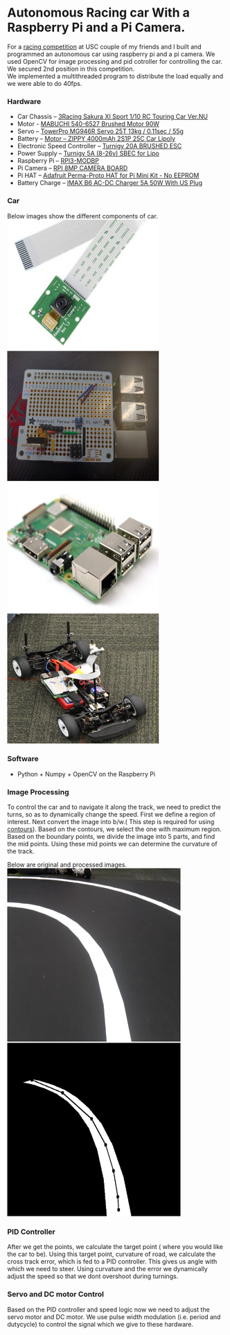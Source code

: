 # Autonomous Racing car With a Raspberry Pi and a Pi Camera.
For a <a href="https://sites.google.com/usc.edu/raceon/home?authuser=0">racing competition</a> at USC couple of my friends and I built and programmed an autonomous car using raspberry pi and a pi camera. We used OpenCV for image processing and pid cotroller for controlling the car. We secured 2nd position in this competition.
<br>
We implemented a multithreaded program to distribute the load equally and we were able to do 40fps.
### Hardware
<ul>
  <li> Car Chassis – <a href="https://www.integy.com/st_prod.html?p_prodid=30486&p_catid=370">3Racing Sakura XI Sport 1/10 RC Touring Car Ver.NU<a/> </li>
  <li> Motor - <a href="https://hobbyking.com/en_us/540-6527-brushed-motor-90w.html"> MABUCHI 540-6527 Brushed Motor 90W</a></li>
  <li> Servo – <a href="https://hobbyking.com/en_us/towerpro-mg946r-12kg-0-20sec-55g.html">TowerPro MG946R Servo 25T 13kg / 0.11sec / 55g</a></li>
  <li> Battery – <a href="https://hobbyking.com/en_us/zippy-4000mah-2s1p-25c-car-lipoly-roar-approved-de-warehouse.html">Motor – ZIPPY 4000mAh 2S1P 25C Car Lipoly</a></li>
  <li> Electronic Speed Controller – <a href="https://hobbyking.com/en_us/turnigy-20a-brushed-esc.html">Turnigy 20A BRUSHED ESC</a></li>
  <li> Power Supply – <a href="https://hobbyking.com/en_us/turnigy-5a-8-26v-sbec-for-lipo.html">Turnigy 5A (8-26v) SBEC for Lipo</a></li>
  <li> Raspberry Pi – <a href="https://www.newark.com/raspberry-pi/rpi3-modbp/sbc-arm-cortex-a53-1gb-sdram/dp/49AC7637">RPI3-MODBP</a></li>
  <li> Pi Camera – <a href="https://www.newark.com/raspberry-pi/rpi-8mp-camera-board/camera-board-8-mp-raspberry-pi/dp/77Y6521">RPI 8MP CAMERA BOARD</a></li>
  <li> Pi HAT – <a href="https://www.adafruit.com/product/2310">Adafruit Perma-Proto HAT for Pi Mini Kit - No EEPROM</a></li>
  <li> Battery Charge – <a href="https://hobbyking.com/en_us/imax-b6-ac-dc-charger-5a-50w-with-us-plug-copy.html">IMAX B6 AC-DC Charger 5A 50W With US Plug</a></li>
 </ul>
 
 ### Car
 Below images show the different components of car.
 <br/>
 <img src="https://raw.githubusercontent.com/spramodchandra/Self-Driving-Car/master/images/picamera.jpg" width = "350px" height = "300px"/>
 <img src="https://raw.githubusercontent.com/spramodchandra/Self-Driving-Car/master/images/pihat.jpg" width = "350px" height = "300px"/>
  <br/>
 <img src="https://raw.githubusercontent.com/spramodchandra/Self-Driving-Car/master/images/raspberrypi.jpg" width = "350px" height = "300px"/>
 <img src="https://raw.githubusercontent.com/spramodchandra/Self-Driving-Car/master/images/car.jpg" width = "350px" height = "300px"/>
 
 ### Software
 <ul>
  <li> Python + Numpy + OpenCV on the Raspberry Pi</li>
 </ul>
 
 ### Image Processing
 To control the car and to navigate it along the track, we need to predict the turns, so as to dynamically change the speed.
 First we define a region of interest.
 Next convert the image into b/w.( This step is required for using <a href="https://docs.opencv.org/3.3.1/d4/d73/tutorial_py_contours_begin.html">contours</a>).
 Based on the contours, we select the one with maximum region. Based on the boundary points, we divide the image into 5 parts, and find the mid points. Using these mid points we can determine the curvature of the track.

Below are original and processed images.
<br/>
<img src="https://raw.githubusercontent.com/spramodchandra/Self-Driving-Car/master/images/original.jpg" width = "400px" height = "400px"/>
<img src="https://raw.githubusercontent.com/spramodchandra/Self-Driving-Car/master/images/processedimage.jpg" width = "400px" height = "400px"/>
<br/>

### PID Controller
After we get the points, we calculate the target point ( where you would like the car to be). Using this target point, curvature of road, we calculate the cross track error, which is fed to a PID controller. This gives us angle with which we need to steer.
Using curvature and the error we dynamically adjust the speed so that we dont overshoot during turnings.

### Servo and DC motor Control
Based on the PID controller and speed logic now we need to adjust the servo motor and DC motor.
We use pulse width modulation (i.e. period and dutycycle) to control the signal which we give to these hardware.
